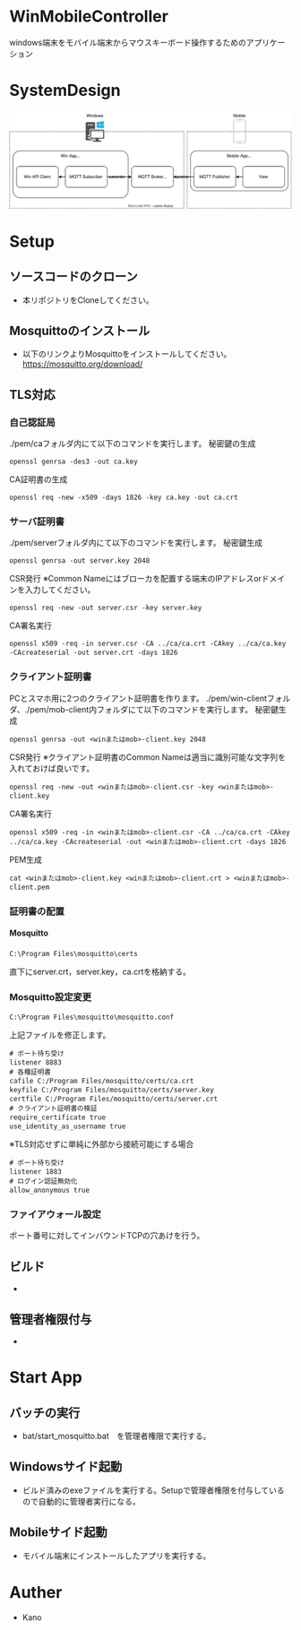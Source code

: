 # WinMobileController

windows端末をモバイル端末からマウスキーボード操作するためのアプリケーション
# SystemDesign
![alt](./doc/img/SystemDesign.drawio.svg)
# Setup
## ソースコードのクローン
* 本リポジトリをCloneしてください。
## Mosquittoのインストール
* 以下のリンクよりMosquittoをインストールしてください。
https://mosquitto.org/download/

## TLS対応
### 自己認証局
./pem/caフォルダ内にて以下のコマンドを実行します。
秘密鍵の生成
```
openssl genrsa -des3 -out ca.key
```
CA証明書の生成
```
openssl req -new -x509 -days 1826 -key ca.key -out ca.crt
```

### サーバ証明書
./pem/serverフォルダ内にて以下のコマンドを実行します。
秘密鍵生成
```
openssl genrsa -out server.key 2048
```

CSR発行
※Common Nameにはブローカを配置する端末のIPアドレスorドメインを入力してください。
```
openssl req -new -out server.csr -key server.key
```

CA署名実行
```
openssl x509 -req -in server.csr -CA ../ca/ca.crt -CAkey ../ca/ca.key -CAcreateserial -out server.crt -days 1826
```

### クライアント証明書
PCとスマホ用に2つのクライアント証明書を作ります。
./pem/win-clientフォルダ、./pem/mob-client内フォルダにて以下のコマンドを実行します。
秘密鍵生成
```
openssl genrsa -out <winまたはmob>-client.key 2048
```

CSR発行
※クライアント証明書のCommon Nameは適当に識別可能な文字列を入れておけば良いです。
```
openssl req -new -out <winまたはmob>-client.csr -key <winまたはmob>-client.key
```

CA署名実行
```
openssl x509 -req -in <winまたはmob>-client.csr -CA ../ca/ca.crt -CAkey ../ca/ca.key -CAcreateserial -out <winまたはmob>-client.crt -days 1826
```
PEM生成
```
cat <winまたはmob>-client.key <winまたはmob>-client.crt > <winまたはmob>-client.pem
```

### 証明書の配置
#### Mosquitto
```
C:\Program Files\mosquitto\certs　
```
直下にserver.crt，server.key，ca.crtを格納する。

### Mosquitto設定変更
```
C:\Program Files\mosquitto\mosquitto.conf
```
上記ファイルを修正します。
```
# ポート待ち受け
listener 8883
# 各種証明書
cafile C:/Program Files/mosquitto/certs/ca.crt
keyfile C:/Program Files/mosquitto/certs/server.key
certfile C:/Program Files/mosquitto/certs/server.crt
# クライアント証明書の検証
require_certificate true
use_identity_as_username true
```

※TLS対応せずに単純に外部から接続可能にする場合
```
# ポート待ち受け
listener 1883
# ログイン認証無効化
allow_anonymous true
```
### ファイアウォール設定
ポート番号に対してインバウンドTCPの穴あけを行う。

## ビルド
*

## 管理者権限付与
*
# Start App
## バッチの実行
* bat/start_mosquitto.bat　を管理者権限で実行する。

## Windowsサイド起動
* ビルド済みのexeファイルを実行する。Setupで管理者権限を付与しているので自動的に管理者実行になる。

## Mobileサイド起動
* モバイル端末にインストールしたアプリを実行する。
# Auther
* Kano
